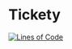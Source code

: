 # Tickety
[![Lines of Code](https://sonarcloud.io/api/project_badges/measure?project=black-candle-technologies_tickety&metric=ncloc)](https://sonarcloud.io/summary/new_code?id=black-candle-technologies_tickety)